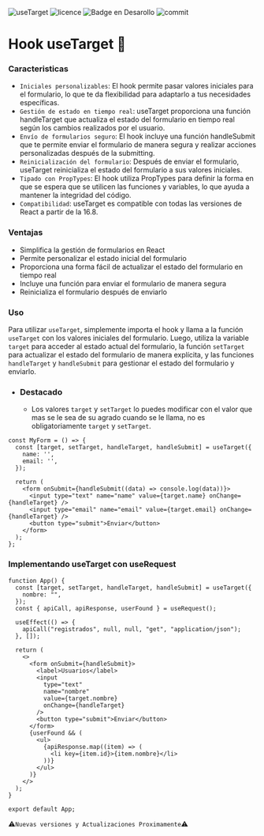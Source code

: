 ![useTarget](https://github.com/user-attachments/assets/fcdef414-d99f-49ae-8370-3b288d8b6fad)
![licence](https://img.shields.io/github/license/GianfrancoD/useTarget)
![Badge en Desarollo](https://img.shields.io/badge/Status-En%20Desarrollo-green)
![commit](https://img.shields.io/github/commits-since/GianfrancoD/useTarget/v1.0.0-beta.1)

# Hook useTarget 📝

### Caracteristicas

- `Iniciales personalizables`: El hook permite pasar valores iniciales para el formulario, lo que te da flexibilidad para adaptarlo a tus necesidades específicas.
- `Gestión de estado en tiempo real`: useTarget proporciona una función handleTarget que actualiza el estado del formulario en tiempo real según los cambios realizados por el usuario.
- `Envío de formularios seguro`: El hook incluye una función handleSubmit que te permite enviar el formulario de manera segura y realizar acciones personalizadas después de la submitting.
- `Reinicialización del formulario`: Después de enviar el formulario, useTarget reinicializa el estado del formulario a sus valores iniciales.
- `Tipado con PropTypes`: El hook utiliza PropTypes para definir la forma en que se espera que se utilicen las funciones y variables, lo que ayuda a mantener la integridad del código.
- `Compatibilidad`: useTarget es compatible con todas las versiones de React a partir de la 16.8.

### Ventajas
- Simplifica la gestión de formularios en React
- Permite personalizar el estado inicial del formulario
- Proporciona una forma fácil de actualizar el estado del formulario en tiempo real
- Incluye una función para enviar el formulario de manera segura
- Reinicializa el formulario después de enviarlo

### Uso
Para utilizar `useTarget`, simplemente importa el hook y llama a la función `useTarget` con los valores iniciales del formulario. Luego, utiliza la variable `target` para acceder al estado actual del formulario, la función `setTarget` para actualizar el estado del formulario de manera explícita, y las funciones `handleTarget` y `handleSubmit` para gestionar el estado del formulario y enviarlo.

- ### Destacado
    - Los valores `target` y `setTarget` lo puedes modificar con el valor que mas se le sea de su agrado cuando se le llama, no es obligatoriamente `target` y `setTarget`.
 
```
const MyForm = () => {
  const [target, setTarget, handleTarget, handleSubmit] = useTarget({
    name: '',
    email: '',
  });

  return (
    <form onSubmit={handleSubmit((data) => console.log(data))}>
      <input type="text" name="name" value={target.name} onChange={handleTarget} />
      <input type="email" name="email" value={target.email} onChange={handleTarget} />
      <button type="submit">Enviar</button>
    </form>
  );
};
```

### Implementando useTarget con useRequest
```
function App() {
  const [target, setTarget, handleTarget, handleSubmit] = useTarget({
    nombre: "",
  });
  const { apiCall, apiResponse, userFound } = useRequest();

  useEffect(() => {
    apiCall("registrados", null, null, "get", "application/json");
  }, []);

  return (
    <>
      <form onSubmit={handleSubmit}>
        <label>Usuarios</label>
        <input
          type="text"
          name="nombre"
          value={target.nombre}
          onChange={handleTarget}
        />
        <button type="submit">Enviar</button>
      </form>
      {userFound && (
        <ul>
          {apiResponse.map((item) => (
            <li key={item.id}>{item.nombre}</li>
          ))}
        </ul>
      )}
    </>
  );
}

export default App;
```
⚠️`Nuevas versiones y Actualizaciones Proximamente`⚠️
